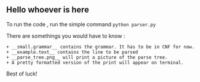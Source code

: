 ## Hello whoever is here 

To run the code , run the simple command
`python parser.py`

There are somethings you would have to know :

    + __small.grammar__ contains the grammar. It has to be in CNF for now.
    + __example.text__ contains the line to be parsed
    + __parse_tree.png__ will print a picture of the parse tree.
    + A pretty formatted version of the print will appear on terminal.
    
    
Best of luck!
